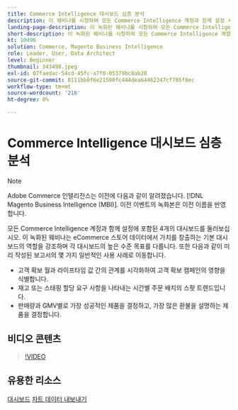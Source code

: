 ```yaml
---
title: Commerce Intelligence 대시보드 심층 분석
description: 이 웨비나를 시청하여 모든 Commerce Intelligence 계정과 함께 설정 시 포함된 4개의 대시보드에 대한 둘러보기를 확인하십시오.
landing-page-description: 이 녹화된 웨비나를 시청하여 모든 Commerce Intelligence 계정과 함께 설정 시 포함된 4개의 대시보드를 둘러보십시오.
short-description: 이 녹화된 웨비나를 시청하여 모든 Commerce Intelligence 계정과 함께 설정 시 포함된 4개의 대시보드를 둘러보십시오.
kt: 10496
solution: Commerce, Magento Business Intelligence
role: Leader, User, Data Architect
level: Beginner
thumbnail: 343498.jpeg
exl-id: 07faedac-54cd-45fc-a7f0-05379bc8ab28
source-git-commit: 0111bb0f6e21580fc444dea64462347cf785f8ec
workflow-type: tm+mt
source-wordcount: '216'
ht-degree: 0%

---
```


# Commerce Intelligence 대시보드 심층 분석

>[!NOTE]
>
>Adobe Commerce 인텔리전스는 이전에 다음과 같이 알려졌습니다. [!DNL Magento Business Intelligence (MBI)]. 이전 이벤트의 녹화본은 이전 이름을 반영합니다.

모든 Commerce Intelligence 계정과 함께 설정에 포함된 4개의 대시보드를 둘러보십시오. 이 녹화된 웨비나는 eCommerce 스토어 데이터에서 가치를 창출하는 기본 대시보드의 역할을 강조하며 각 대시보드의 높은 수준 목표를 다룹니다. 또한 다음과 같이 미리 작성된 보고서의 몇 가지 일반적인 사용 사례로 이동합니다.

- 고객 확보 월과 라이프타임 값 간의 관계를 시각화하여 고객 확보 캠페인의 영향을 식별합니다.
- 재고 또는 스태핑 할당 요구 사항을 나타내는 시간별 주문 배치의 스팟 트렌드입니다.
- 판매량과 GMV별로 가장 성공적인 제품을 결정하고, 가장 많은 환불을 설명하는 제품을 결정합니다.

## 비디오 콘텐츠

>[!VIDEO](https://video.tv.adobe.com/v/343498?quality=12&learn=on)

## 유용한 리소스

[대시보드](https://experienceleague.adobe.com/docs/commerce-business-intelligence/mbi/build/dashboards/ess-dashboards.html)
[차트 데이터 내보내기](https://experienceleague.adobe.com/docs/commerce-business-intelligence/mbi/build/share/exp-chart-dash.html)
